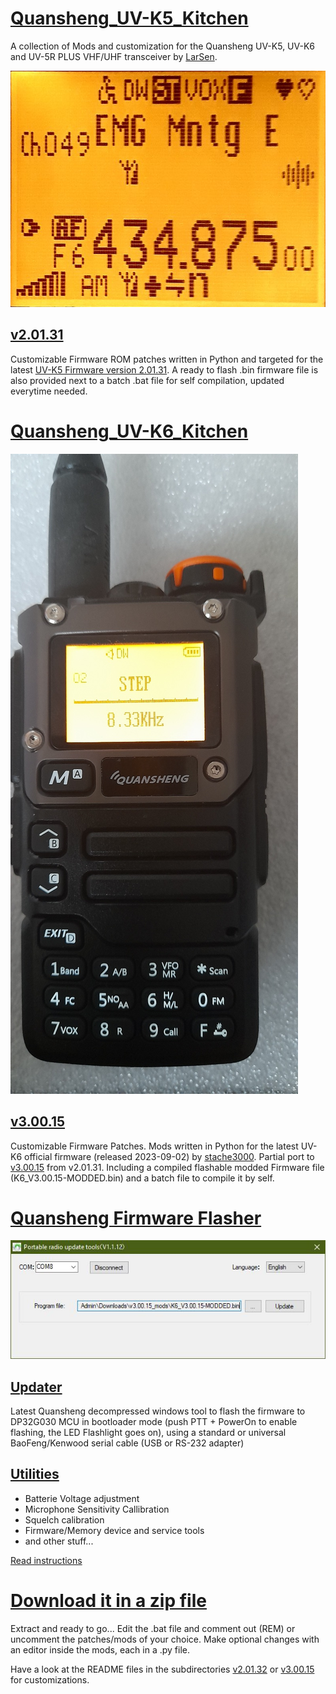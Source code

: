 # [Quansheng_UV-K5_Kitchen](https://github.com/RE3CON/UV-Kitchen/tree/main)
A collection of Mods and customization for the Quansheng UV-K5, UV-K6 and UV-5R PLUS VHF/UHF transceiver by [LarSen](https://github.com/Lar-Sen/Quansheng_UV-K5_Kitchen).

![Alt text](Images/screen_preview.jpg?raw=true "Main display preview after mod")

## [v2.01.31](https://github.com/RE3CON/UV-Kitchen/tree/main/v2.01.31_mods)
Customizable Firmware ROM patches written in Python and targeted for the latest [UV-K5 Firmware version 2.01.31](https://github.com/amnemonic/Quansheng_UV-K5_Firmware/tree/main/firmware).
A ready to flash .bin firmware file is also provided next to a batch .bat file for self compilation, updated everytime needed.

# [Quansheng_UV-K6_Kitchen](https://github.com/RE3CON/UV-Kitchen/tree/main/v3.00.15_mods)

![Alt text](Images/20231019_123253.jpg?raw=true "UV-K5(8), UV-K6 Menu")

## [v3.00.15](https://github.com/RE3CON/UV-Kitchen/tree/main/v3.00.15_mods)
Customizable Firmware Patches. Mods written in Python for the latest UV-K6 official firmware (released 2023-09-02) by [stache3000](https://github.com/stache3000). Partial port to [v3.00.15](https://github.com/amnemonic/Quansheng_UV-K5_Firmware/tree/e35148151593f4dbdf86c365ee2c8305871960d5) from v2.01.31.
Including a compiled flashable modded Firmware file (K6_V3.00.15-MODDED.bin) and a batch file to compile it by self.

# [Quansheng Firmware Flasher](https://github.com/RE3CON/UV-Kitchen/tree/main/Updater)

![Alt text](Images/FW-Updater.JPG?raw=true "Quansheng Firmware Updater")

## [Updater](https://github.com/RE3CON/UV-Kitchen/tree/main/Updater)
Latest Quansheng decompressed windows tool to flash the firmware to DP32G030 MCU in bootloader mode (push PTT + PowerOn to enable flashing, the LED Flashlight goes on), using a standard or universal BaoFeng/Kenwood serial cable (USB or RS-232 adapter)

## [Utilities](https://github.com/RE3CON/UV-Kitchen/tree/main/v2.01.31_mods/utils)
- Batterie Voltage adjustment
- Microphone Sensitivity Callibration
- Squelch calibration
- Firmware/Memory device and service tools
- and other stuff...

[Read instructions](https://github.com/RE3CON/UV-Kitchen/blob/main/v2.01.31_mods/utils/readme.md)

# [Download it in a zip file](https://github.com/RE3CON/UV-Kitchen/archive/refs/heads/main.zip) 
Extract and ready to go...
Edit the .bat file and comment out (REM) or uncomment the patches/mods of your choice. Make optional changes with an editor inside the mods, each in a .py file. 

Have a look at the README files in the subdirectories [v2.01.32](https://github.com/RE3CON/UV-Kitchen/blob/main/v2.01.31_mods/readme.md) or [v3.00.15](https://github.com/RE3CON/UV-Kitchen/tree/main/v3.00.15_mods) for customizations.
